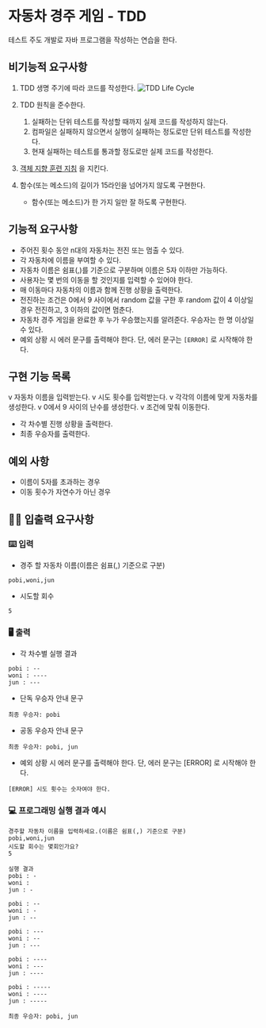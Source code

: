 # 자동차 경주 게임 - TDD
테스트 주도 개발로 자바 프로그램을 작성하는 연습을 한다.

## 비기능적 요구사항

1. TDD 생명 주기에 따라 코드를 작성한다.
![TDD Life Cycle](https://cio-wiki.org/wiki/images/thumb/1/1f/TDD2.png/300px-TDD2.png)

2. TDD 원칙을 준수한다.
    1. 실패하는 단위 테스트를 작성할 때까지 실제 코드를 작성하지 않는다.
    2. 컴파일은 실패하지 않으면서 실행이 실패하는 정도로만 단위 테스트를 작성한다.
    3. 현재 실패하는 테스트를 통과할 정도로만 실제 코드를 작성한다.

3. [객체 지향 훈련 지침](https://developerfarm.wordpress.com/2012/02/03/object_calisthenics_summary/) 을 지킨다.

4. 함수(또는 메소드)의 길이가 15라인을 넘어가지 않도록 구현한다.
   - 함수(또는 메소드)가 한 가지 일만 잘 하도록 구현한다.


## 기능적 요구사항

* 주어진 횟수 동안 n대의 자동차는 전진 또는 멈출 수 있다.
* 각 자동차에 이름을 부여할 수 있다. 
* 자동차 이름은 쉼표(,)를 기준으로 구분하며 이름은 5자 이하만 가능하다.
* 사용자는 몇 번의 이동을 할 것인지를 입력할 수 있어야 한다.
* 매 이동마다 자동차의 이름과 함께 진행 상황을 출력한다.
* 전진하는 조건은 0에서 9 사이에서 random 값을 구한 후 random 값이 4 이상일 경우 전진하고, 3 이하의 값이면 멈춘다.
* 자동차 경주 게임을 완료한 후 누가 우승했는지를 알려준다. 우승자는 한 명 이상일 수 있다.
* 예외 상황 시 에러 문구를 출력해야 한다. 단, 에러 문구는 `[ERROR]` 로 시작해야 한다.

## 구현 기능 목록

v 자동차 이름을 입력받는다.
v 시도 횟수를 입력받는다.
v 각각의 이름에 맞게 자동차를 생성한다.
v 0에서 9 사이의 난수를 생성한다.
v 조건에 맞춰 이동한다.
* 각 차수별 진행 상황을 출력한다.
* 최종 우승자를 출력한다.

## 예외 사항

* 이름이 5자를 초과하는 경우
* 이동 횟수가 자연수가 아닌 경우

## ✍🏻 입출력 요구사항
### ⌨️ 입력
- 경주 할 자동차 이름(이름은 쉼표(,) 기준으로 구분)
```
pobi,woni,jun
```
- 시도할 회수
```
5
```

### 🖥 출력
- 각 차수별 실행 결과
```
pobi : --
woni : ----
jun : ---
```
- 단독 우승자 안내 문구
```
최종 우승자: pobi
```
- 공동 우승자 안내 문구
```
최종 우승자: pobi, jun
```
- 예외 상황 시 에러 문구를 출력해야 한다. 단, 에러 문구는 [ERROR] 로 시작해야 한다.
```
[ERROR] 시도 횟수는 숫자여야 한다.
```

### 💻 프로그래밍 실행 결과 예시
```
경주할 자동차 이름을 입력하세요.(이름은 쉼표(,) 기준으로 구분)
pobi,woni,jun
시도할 회수는 몇회인가요?
5

실행 결과
pobi : -
woni : 
jun : -

pobi : --
woni : -
jun : --

pobi : ---
woni : --
jun : ---

pobi : ----
woni : ---
jun : ----

pobi : -----
woni : ----
jun : -----

최종 우승자: pobi, jun
```

<br>